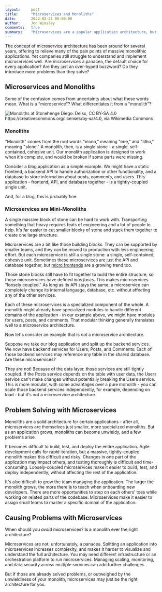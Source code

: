 ```yaml
---
layout:     post
title:      "Microservices and Monoliths"
date:       2022-02-21 00:00:00
author:     Jon Winsley
comments:   true
summary:    "Microservices are a popular application architecture, but are they right for every project?"
---
```


The concept of microservice architecture has been around for several years, offering to relieve many of the pain points of massive monolithic applications. Yet companies still struggle to understand and implement microservices well. Are microservices a panacea, the default choice for every application? Are they just an over-hyped buzzword? Do they introduce more problems than they solve?

## Microservices and Monoliths

Some of the confusion comes from uncertainty about what these words mean. What is a "microservice"? What differentiates it from a "monolith"?

![Monoliths at Stonehenge Diego: Delso, CC BY-SA 4.0 <https://creativecommons.org/licenses/by-sa/4.0>, via Wikimedia Commons](https://upload.wikimedia.org/wikipedia/commons/a/a3/Stonehenge%2C_Condado_de_Wiltshire%2C_Inglaterra%2C_2014-08-12%2C_DD_02.JPG)

### Monoliths

"Monolith" comes from the root words "mono," meaning "one," and "litho," meaning "stone." A monolith, then, is a single stone - a single, self-contained, cohesive unit. Our monolith application is designed to work when it's complete, and would be broken if some parts were missing.

Consider a blog application as a simple example. We might have a static frontend, a backend API to handle authorization or other functionality, and a database to store information about posts, comments, and users. This application - frontend, API, and database together - is a tightly-coupled single unit.

And, for a blog, this is probably fine.

### Microservices are Mini-Monoliths

A single massive block of stone can be hard to work with. Transporting something that heavy requires feats of engineering and a lot of people to help. It's far easier to cut smaller blocks of stone and stack them together to create one large structure.

Microservices are a bit like those building blocks. They can be supported by smaller teams, and they can be moved to production with less engineering effort. But each microservice is still a single stone: a single, self-contained, cohesive unit. Sometimes these microservices are just the API and database together, but [micro frontends](https://micro-frontends.org/) are a growing trend too.

Those stone blocks still have to fit together to build the entire structure, so those microservices have defined *interfaces*. This makes microservices "loosely coupled." As long as its API stays the same, a microservice can completely change its internal language, database, etc. without affecting any of the other services.

Each of these microservices is a specialized component of the whole. A monolith might already have specialized modules to handle different domains of the application - in our example above, we might have modules for users, posts, and comments. That modular thinking generally translates well to a microservice architecture.

Now let's consider an example that is *not* a microservice architecture.

Suppose we take our blog application and split up the backend services. We now have backend services for Users, Posts, and Comments. Each of those backend services may reference any table in the shared database. Are these microservices?

They are not! Because of the data layer, those services are still tightly coupled. If the Posts service depends on the table with user data, the Users service can't make changes without potentially breaking the Users service. This is more modular, with some advantages over a pure monolith - you can scale those backend services independently, for example, depending on load - but it's not a microservice architecture.

## Problem Solving with Microservices

Monoliths are a solid architecture for certain applications - after all, microservices are themselves just smaller, more specialized monoliths. But as an application grows, monoliths can become unwieldy, and a few problems arise.

It becomes difficult to build, test, and deploy the entire application. Agile development calls for rapid iteration, but a massive, tightly-coupled monolith makes this difficult and risky. Changes in one part of the application may impact others, and testing thoroughly is difficult and time-consuming. Loosely-coupled microservices make it easier to build, test, and deploy independently, without affecting the rest of the application.

It's also difficult to grow the team managing the application. The larger the monolith grows, the more there is to teach when onboarding new developers. There are more opportunities to step on each others' toes while working on related parts of the codebase. Microservices make it easier to assign small teams to master a specific domain of the application.

## Causing Problems with Microservices

When should you *avoid* microservices? Is a monolith ever the right architecture?

Microservices are not, unfortunately, a panacea. Splitting an application into microservices increases complexity, and makes it harder to visualize and understand the full architecture. You may need different infrastructure or an orchestration platform to run microservices. Managing scaling, monitoring, and data security across multiple services can add further challenges.

But if those are already solved problems, or outweighed by the unwieldiness of your monolith, microservices may just be the right architecture for you.